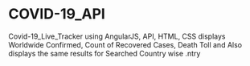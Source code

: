 # COVID-19_API
Covid-19_Live_Tracker using AngularJS, API, HTML, CSS displays Worldwide Confirmed, Count of Recovered Cases, Death Toll and Also displays the same  results for Searched Country wise .ntry
